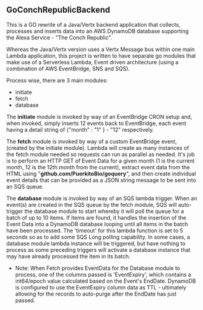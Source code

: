## GoConchRepublicBackend

This is a GO rewrite of a Java/Vertx backend application that collects, processes and inserts data into an 
AWS DynamoDB database supporting the Alexa Service - "The Conch Republic".

Whereas the Java/Vertx version uses a Vertx Message bus within one main Lambda application, this project 
is written to have separate go modules that make use of a Serverless Lambda, Event driven architecture 
(using a combination of AWS EventBridge, SNS and SQS).

Process wise, there are 3 main modules:
- initiate
- fetch
- database

The **initiate** module is invoked by way of an EventBridge CRON setup and, when invoked, simply
inserts 12 events back to EventBridge, each event having a detail string of {"month" : "1" } - "12" respectively.

The **fetch** module is invoked by way of a custom EventBridge event, (created
by the initiate module). Lambda will create as many instances of the fetch module
needed so requests can run as parallel as needed. It's job is to perform an
HTTP GET of Event Data for a given month (1 is the current month, 12 is the 12th month from the current), 
extract event data from the HTML using "**github.com/PuerkitoBio/goquery**", and then 
create individual event details that can be provided as a JSON string message to be sent into an SQS queue. 

The **database** module is invoked by way of an SQS lambda trigger. When an event(s) are created in the SQS queue by the
fetch module, SQS will auto-trigger the database module to start whereby it will poll the queue for a batch of up to 
10 items. If items are found, it handles the insertion of the Event Data into a DynamoDB database 
 looping until all items in the batch have been processed. The 'timeout' for this lambda function is set to 5 seconds so as to add 
 some SQS Long polling capability. In some cases, a database module lambda instance will be triggered, but have nothing to process as
 some preceding triggers will activate a database instance that may have already processed the item in its batch. 
- Note: When Fetch provides EventData for the Database module to process, one of the columns passed is 
'EventExpiry', which contains a int64/epoch value calculated based on the Event's EndDate. DynamoDB is configured to use 
the EventExpiry column data as TTL - ultimately allowing for the records to auto-purge after the EndDate has just passed.






